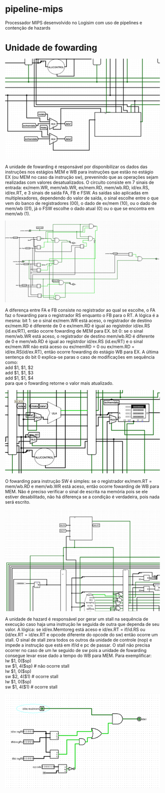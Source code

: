# pipeline-mips
Processador MIPS desenvolvido no Logisim com uso de pipelines e contenção de hazards

# Unidade de fowarding

![Fowarding no MIPS](./pictures/img02.png)

<p>
A unidade de fowarding é responsável por disponibilizar os dados das instruções nos estágios MEM e WB para instruções que estão no estágio EX (ou MEM no caso da instrução sw), prevenindo que as operações sejam realizadas com valores desatualizados. O circuito consiste em 7 sinais de entrada: ex/mem.WR, mem/wb.WR, ex/mem.RD, mem/wb.RD, id/ex.RS, id/ex.RT, e 3 sinais de saída FA, FB e FSW. As saídas são aplicadas em multiplexadores, dependendo do valor de saída, o sinal escolhe entre o que vem do banco de registradores (00), o dado de ex/mem (10), ou o dado de mem/wb (01), já o FSW escolhe o dado atual (0) ou o que se encontra em mem/wb (1).   
</p>


![Circuito do fowarding](./pictures/img01.png)


<p>
A diferença entre FA e FB consiste no registrador ao qual se escolhe, o FA faz o fowarding para o registrador RS enquanto o FB para o RT. A lógica é a mesma:
bit 1: se o sinal ex/mem.WR está aceso, o registrador de destino ex/mem.RD é diferente de 0 e ex/mem.RD é igual ao registrdor id/ex.RS (id.ex/RT), então ocorre fowarding de MEM para EX.
bit 0: se o sinal mem/wb.WR está aceso, o registrador de destino mem/wb.RD é diferente de 0 e mem/wb.RD é igual ao registrdor id/ex.RS (id.ex/RT) e o sinal ex/mem.WR não está aceso ou ex/memRD = 0 ou ex/mem.RD = id/ex.RS(id/ex.RT), então ocorre fowarding do estágio WB para EX. 
A última sentença do bit 0 explica-se paras o caso de modificações em sequência como:
  <br>
add $1, $1, $2<br>
add $1, $1, $3<br>
add $1, $1, $4<br>
para que o fowarding retorne o valor mais atualizado.
</p>


![Modificações](./pictures/img03.png)


<p>
O fowarding para instrução SW é simples: se o registrador ex/mem.RT = mem/wb.RD e mem/wb.WR está aceso, então ocorre fowarding de WB para MEM. Não é preciso verificar o sinal de escrita na memória pois se ele estiver desabilitado, não há diferença se a condição é verdadeira, pois nada será escrito.   
</p>


![Unidade de hazard](./pictures/img05.png)


<p>
A unidade de hazard é responsável por gerar um stall na sequência de execução caso haja uma instrução lw seguida de outra que dependa de seu valor. A lógica: se id/ex.Memtoreg está aceso e id/ex.RT = if/id.RS ou (id/ex.RT = id/ex.RT e opcode diferente do opcode do sw) então ocorre um stall. O sinal de stall zera todos os outros da unidade de controle (nop) e impede a instrução que está em if/id e pc de passar. O stall não precisa ocorrer no caso de um lw seguido de sw pois a unidade de fowarding consegue levar esse dado a tempo do WB para MEM. Para exemplificar:
<br>
lw $1, 0($sp)<br>
sw $1, 4($sp) # não ocorre stall<br>
lw $1, 0($sp)<br>
sw $2, 4($1) # ocorre stall<br>
lw $1, 0($sp)<br>
sw $1, 4($1) # ocorre stall
</p>

![Circuito do fowarding](./pictures/img06.png)

